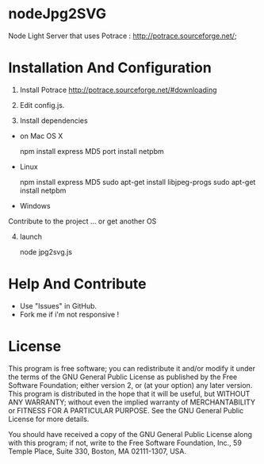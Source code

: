 nodeJpg2SVG
===========

Node Light Server that uses Potrace : http://potrace.sourceforge.net/;

Installation And Configuration
============

1) Install Potrace http://potrace.sourceforge.net/#downloading

2) Edit config.js.

3) Install dependencies

* on Mac OS X


    npm install express MD5
    port install netpbm
    
    
* Linux

    npm install express MD5
    sudo apt-get install libjpeg-progs
    sudo apt-get install netpbm
    
* Windows 

Contribute to the project ... or get another OS

4) launch

    node jpg2svg.js

Help And Contribute
============

* Use "Issues" in GitHub.
* Fork me if i'm not responsive !

License
===========

This program is free software; you can redistribute it and/or modify it under the terms of the GNU General Public License as published by the Free Software Foundation; either version 2, or (at your option) any later version.
This program is distributed in the hope that it will be useful, but WITHOUT ANY WARRANTY; without even the implied warranty of MERCHANTABILITY or FITNESS FOR A PARTICULAR PURPOSE. See the GNU General Public License for more details.

You should have received a copy of the GNU General Public License along with this program; if not, write to the Free Software Foundation, Inc., 59 Temple Place, Suite 330, Boston, MA 02111-1307, USA.

